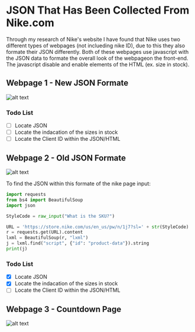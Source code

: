 # JSON That Has Been Collected From Nike.com

Through my research of Nike's website I have found that Nike uses two different types of webpages (not inclueding nike ID), due to this they also formate their JSON differently. Both of these webpages use javascript with the JSON data to formate the overall look of the webpageon the front-end. The javascript disable and enable elements of the HTML (ex. size in stock).

## Webpage 1 - New JSON Formate

![alt text](https://github.com/MJC17/Nike-Stock-Moniter/blob/master/Data%20Collected%20From%20Nike/Images/Screen%20Shot%202018-03-09%20at%2012.19.28%20PM.png)


### Todo List
- [ ] Locate JSON
- [ ] Locate the indacation of the sizes in stock
- [ ] Locate the Client ID within the JSON/HTML

## Webpage 2 - Old JSON Formate

![alt text](https://github.com/MJC17/Nike-Stock-Moniter/blob/master/Data%20Collected%20From%20Nike/Images/Screen%20Shot%202018-03-09%20at%2012.19.55%20PM.png)

To find the JSON within this formate of the nike page input:

```python
import requests
from bs4 import BeautifulSoup
import json

StyleCode = raw_input("What is the SKU?")

URL = 'https://store.nike.com/us/en_us/pw/n/1j7?sl=' + str(StyleCode)
r = requests.get(URL).content
lxml = BeautifulSoup(r, "lxml")
j = lxml.find("script", {"id": "product-data"}).string
print(j)
```

### Todo List
- [x] Locate JSON
- [x] Locate the indacation of the sizes in stock
- [ ] Locate the Client ID within the JSON/HTML

## Webpage 3 - Countdown Page
![alt text](https://github.com/MJC17/Nike-Stock-Moniter/blob/master/Data%20Collected%20From%20Nike/Images/Screen%20Shot%202018-03-09%20at%2012.18.30%20PM.png)



